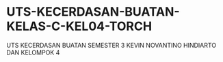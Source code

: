 # UTS-KECERDASAN-BUATAN-KELAS-C-KEL04-TORCH
UTS KECERDASAN BUATAN SEMESTER 3 KEVIN NOVANTINO HINDIARTO DAN KELOMPOK 4
